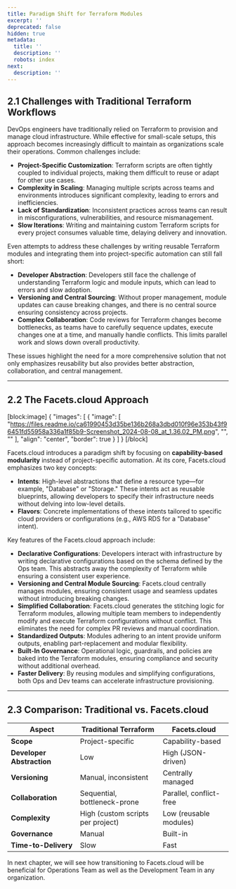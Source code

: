```yaml
---
title: Paradigm Shift for Terraform Modules
excerpt: ''
deprecated: false
hidden: true
metadata:
  title: ''
  description: ''
  robots: index
next:
  description: ''
---
```

## 2.1 Challenges with Traditional Terraform Workflows

DevOps engineers have traditionally relied on Terraform to provision and manage cloud infrastructure. While effective for small-scale setups, this approach becomes increasingly difficult to maintain as organizations scale their operations. Common challenges include:

- **Project-Specific Customization**: Terraform scripts are often tightly coupled to individual projects, making them difficult to reuse or adapt for other use cases.
- **Complexity in Scaling**: Managing multiple scripts across teams and environments introduces significant complexity, leading to errors and inefficiencies.
- **Lack of Standardization**: Inconsistent practices across teams can result in misconfigurations, vulnerabilities, and resource mismanagement.
- **Slow Iterations**: Writing and maintaining custom Terraform scripts for every project consumes valuable time, delaying delivery and innovation.

Even attempts to address these challenges by writing reusable Terraform modules and integrating them into project-specific automation can still fall short:

- **Developer Abstraction**: Developers still face the challenge of understanding Terraform logic and module inputs, which can lead to errors and slow adoption.
- **Versioning and Central Sourcing**: Without proper management, module updates can cause breaking changes, and there is no central source ensuring consistency across projects.
- **Complex Collaboration**: Code reviews for Terraform changes become bottlenecks, as teams have to carefully sequence updates, execute changes one at a time, and manually handle conflicts. This limits parallel work and slows down overall productivity.

These issues highlight the need for a more comprehensive solution that not only emphasizes reusability but also provides better abstraction, collaboration, and central management.

***

## 2.2 The Facets.cloud Approach

[block:image]
{
  "images": [
    {
      "image": [
        "https://files.readme.io/ca61990453d35be136b268a3dbd010f96e353b43f96451fd55958a336a1f85b9-Screenshot_2024-08-08_at_1.36.02_PM.png",
        "",
        ""
      ],
      "align": "center",
      "border": true
    }
  ]
}
[/block]


Facets.cloud introduces a paradigm shift by focusing on **capability-based modularity** instead of project-specific automation. At its core, Facets.cloud emphasizes two key concepts:

- **Intents**: High-level abstractions that define a resource type—for example, "Database" or "Storage." These intents act as reusable blueprints, allowing developers to specify their infrastructure needs without delving into low-level details.
- **Flavors**: Concrete implementations of these intents tailored to specific cloud providers or configurations (e.g., AWS RDS for a "Database" intent).

Key features of the Facets.cloud approach include:

- **Declarative Configurations**: Developers interact with infrastructure by writing declarative configurations based on the schema defined by the Ops team. This abstracts away the complexity of Terraform while ensuring a consistent user experience.
- **Versioning and Central Module Sourcing**: Facets.cloud centrally manages modules, ensuring consistent usage and seamless updates without introducing breaking changes.
- **Simplified Collaboration**: Facets.cloud generates the stitching logic for Terraform modules, allowing multiple team members to independently modify and execute Terraform configurations without conflict. This eliminates the need for complex PR reviews and manual coordination.
- **Standardized Outputs**: Modules adhering to an intent provide uniform outputs, enabling part-replacement and modular flexibility.
- **Built-In Governance**: Operational logic, guardrails, and policies are baked into the Terraform modules, ensuring compliance and security without additional overhead.
- **Faster Delivery**: By reusing modules and simplifying configurations, both Ops and Dev teams can accelerate infrastructure provisioning.

***

## 2.3 Comparison: Traditional vs. Facets.cloud

| Aspect                    | Traditional Terraform             | Facets.cloud            |
| ------------------------- | --------------------------------- | ----------------------- |
| **Scope**                 | Project-specific                  | Capability-based        |
| **Developer Abstraction** | Low                               | High (JSON-driven)      |
| **Versioning**            | Manual, inconsistent              | Centrally managed       |
| **Collaboration**         | Sequential, bottleneck-prone      | Parallel, conflict-free |
| **Complexity**            | High (custom scripts per project) | Low (reusable modules)  |
| **Governance**            | Manual                            | Built-in                |
| **Time-to-Delivery**      | Slow                              | Fast                    |

In next chapter, we will see how transitioning to Facets.cloud will be beneficial for Operations Team as well as the Development Team in any organization.